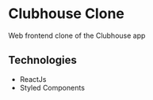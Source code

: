 # Clubhouse Clone

Web frontend clone of the Clubhouse app

## Technologies
* ReactJs
* Styled Components